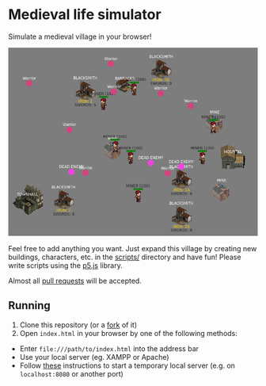 # Medieval life simulator

Simulate a medieval village in your browser!

![Screenshot](./screenshot.png)

Feel free to add anything you want. Just expand this village by creating new buildings, characters, etc. in the [scripts/](./scripts/) directory and have fun! Please write scripts using the [p5.js](https://p5js.org/reference/) library.

Almost all [pull requests](https://github.com/TomaszWychocki/Medieval-life-simulator/pulls) will be accepted.

## Running

1. Clone this repository (or a [fork](https://github.com/TomaszWychocki/Medieval-life-simulator/fork) of it)
2. Open `index.html` in your browser by one of the following methods:
  * Enter `file:///path/to/index.html` into the address bar
  * Use your local server (eg. XAMPP or Apache)
  * Follow [these](https://github.com/processing/p5.js/wiki/Local-server) instructions to start a temporary local server (e.g. on `localhost:8080` or another port)